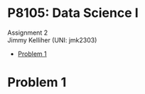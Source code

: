 P8105: Data Science I
================
Assignment 2<br>Jimmy Kelliher (UNI: jmk2303)

-   [Problem 1](#problem-1)

<!------------------------------------------------------------------------------------------
Preamble
------------------------------------------------------------------------------------------->
<!------------------------------------------------------------------------------------------
Problem 1
------------------------------------------------------------------------------------------->

# Problem 1
